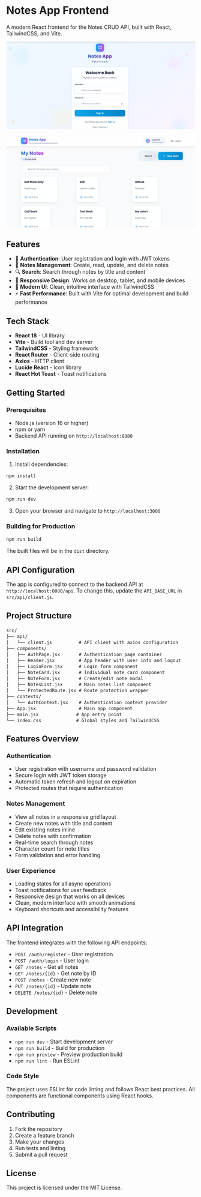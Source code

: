 # Notes App Frontend

A modern React frontend for the Notes CRUD API, built with React, TailwindCSS, and Vite.

![Login Page](src/public/Home.png)


![Dashboard](src/public/Dashboard.png)

## Features

- 🔐 **Authentication**: User registration and login with JWT tokens
- 📝 **Notes Management**: Create, read, update, and delete notes
- 🔍 **Search**: Search through notes by title and content
- 📱 **Responsive Design**: Works on desktop, tablet, and mobile devices
- 🎨 **Modern UI**: Clean, intuitive interface with TailwindCSS
- ⚡ **Fast Performance**: Built with Vite for optimal development and build performance

## Tech Stack

- **React 18** - UI library
- **Vite** - Build tool and dev server
- **TailwindCSS** - Styling framework
- **React Router** - Client-side routing
- **Axios** - HTTP client
- **Lucide React** - Icon library
- **React Hot Toast** - Toast notifications

## Getting Started

### Prerequisites

- Node.js (version 16 or higher)
- npm or yarn
- Backend API running on `http://localhost:8080`

### Installation

1. Install dependencies:
```bash
npm install
```

2. Start the development server:
```bash
npm run dev
```

3. Open your browser and navigate to `http://localhost:3000`

### Building for Production

```bash
npm run build
```

The built files will be in the `dist` directory.

## API Configuration

The app is configured to connect to the backend API at `http://localhost:8080/api`. To change this, update the `API_BASE_URL` in `src/api/client.js`.

## Project Structure

```
src/
├── api/
│   └── client.js          # API client with axios configuration
├── components/
│   ├── AuthPage.jsx       # Authentication page container
│   ├── Header.jsx         # App header with user info and logout
│   ├── LoginForm.jsx      # Login form component
│   ├── NoteCard.jsx       # Individual note card component
│   ├── NoteForm.jsx       # Create/edit note modal
│   ├── NotesList.jsx      # Main notes list component
│   └── ProtectedRoute.jsx # Route protection wrapper
├── contexts/
│   └── AuthContext.jsx    # Authentication context provider
├── App.jsx                # Main app component
├── main.jsx              # App entry point
└── index.css             # Global styles and TailwindCSS
```

## Features Overview

### Authentication
- User registration with username and password validation
- Secure login with JWT token storage
- Automatic token refresh and logout on expiration
- Protected routes that require authentication

### Notes Management
- View all notes in a responsive grid layout
- Create new notes with title and content
- Edit existing notes inline
- Delete notes with confirmation
- Real-time search through notes
- Character count for note titles
- Form validation and error handling

### User Experience
- Loading states for all async operations
- Toast notifications for user feedback
- Responsive design that works on all devices
- Clean, modern interface with smooth animations
- Keyboard shortcuts and accessibility features

## API Integration

The frontend integrates with the following API endpoints:

- `POST /auth/register` - User registration
- `POST /auth/login` - User login
- `GET /notes` - Get all notes
- `GET /notes/{id}` - Get note by ID
- `POST /notes` - Create new note
- `PUT /notes/{id}` - Update note
- `DELETE /notes/{id}` - Delete note

## Development

### Available Scripts

- `npm run dev` - Start development server
- `npm run build` - Build for production
- `npm run preview` - Preview production build
- `npm run lint` - Run ESLint

### Code Style

The project uses ESLint for code linting and follows React best practices. All components are functional components using React hooks.

## Contributing

1. Fork the repository
2. Create a feature branch
3. Make your changes
4. Run tests and linting
5. Submit a pull request

## License

This project is licensed under the MIT License.
